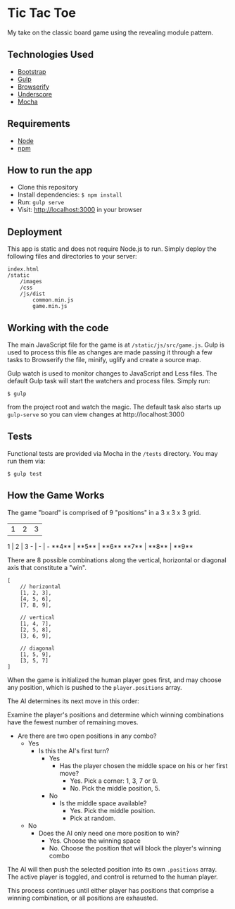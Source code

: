 # Tic Tac Toe

My take on the classic board game using the revealing module pattern.

## Technologies Used
- [Bootstrap](https://getbootstrap.com)
- [Gulp](http://gulpjs.com/)
- [Browserify](http://browserify.org/)
- [Underscore](http://underscorejs.org/)
- [Mocha](https://mochajs.org/)

## Requirements
- [Node](https://nodejs.org/en/)
- [npm](https://www.npmjs.com/)

## How to run the app
- Clone this repository
- Install dependencies: `$ npm install`
- Run: `gulp serve`
- Visit: [http://localhost:3000](http://localhost:3000) in your browser

## Deployment
This app is static and does not require Node.js to run. Simply deploy the following files and directories to your server:

    index.html
    /static
        /images
        /css
        /js/dist
            common.min.js
            game.min.js

## Working with the code
The main JavaScript file for the game is at `/static/js/src/game.js`. Gulp is used to process this file as changes are made passing it through a few tasks to Browserify the file, minify, uglify and create a source map.

Gulp watch is used to monitor changes to JavaScript and Less files. The default Gulp task will start the watchers and process files. Simply run:

    $ gulp

from the project root and watch the magic. The default task also starts up `gulp-serve` so you can view changes at http://localhost:3000

## Tests

Functional tests are provided via Mocha in the `/tests` directory. You may run them via:

    $ gulp test

## How the Game Works

The game "board" is comprised of 9 "positions" in a 3 x 3 x 3 grid.

<table>
    <tr>
        <td>1</td>
        <td>2</td>
        <td>3</td>
    </tr>
</table>
1 | 2 | 3
- | - | -
**4** | **5** | **6**
**7** | **8** | **9**

There are 8 possible combinations along the vertical, horizontal or diagonal axis that constitute a "win".

    [
        // horizontal
        [1, 2, 3],
        [4, 5, 6],
        [7, 8, 9],

        // vertical
        [1, 4, 7],
        [2, 5, 8],
        [3, 6, 9],

        // diagonal
        [1, 5, 9],
        [3, 5, 7]
    ]

 When the game is initialized the human player goes first, and may choose any position, which is pushed to the `player.positions` array.

 The AI determines its next move in this order:

Examine the player's positions and determine which winning combinations have the fewest number of remaining moves.
- Are there are two open positions in any combo?
    - Yes
        - Is this the AI's first turn?
            - Yes
                - Has the player chosen the middle space on his or her first move?
                    - Yes. Pick a corner: 1, 3, 7 or 9.
                    - No. Pick the middle position, 5.
            - No
                - Is the middle space available?
                    - Yes. Pick the middle position.
                    - Pick at random.
    - No
        - Does the AI only need one more position to win?
            - Yes. Choose the winning space
            - No. Choose the position that will block the player's winning combo

The AI will then push the selected position into its own `.positions` array. The active player is toggled, and control is returned to the human player.

This process continues until either player has positions that comprise a winning combination, or all positions are exhausted.
